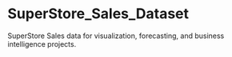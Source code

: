 # SuperStore_Sales_Dataset
SuperStore Sales data for visualization, forecasting, and business intelligence projects.
